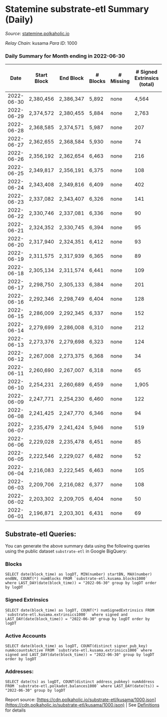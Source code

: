 # Statemine substrate-etl Summary (Daily)

_Source_: [statemine.polkaholic.io](https://statemine.polkaholic.io)

*Relay Chain*: kusama
*Para ID*: 1000



### Daily Summary for Month ending in 2022-06-30


| Date | Start Block | End Block | # Blocks | # Missing | # Signed Extrinsics (total) | # Active Accounts | # Addresses with Balances | # Events | # Transfers | # XCM Transfers In | # XCM Transfers Out |
| ---- | ----------- | --------- | -------- | --------- | --------------------------- | ----------------- | ------------------------- | -------- | ----------- | ------------------ | ------------------- |
| 2022-06-30 | 2,380,456 | 2,386,347 | 5,892 | none  | 4,564 | 4,441 | 55,762 | 167,419 | 20,393 ($98,864.59) | 23 ($960.59) | 35 ($21,507.45) |
| 2022-06-29 | 2,374,572 | 2,380,455 | 5,884 | none  | 2,763 | 2,664 | 46,090 | 143,462 | 16,705 ($41,481.20) | 18 ($1,020.93) | 13 ($6,910.48) |
| 2022-06-28 | 2,368,585 | 2,374,571 | 5,987 | none  | 207 | 26 | 36,365 | 45,541 | 3,398 ($456,572.38) | 4 ($12.19) | 24 ($114,894.43) |
| 2022-06-27 | 2,362,655 | 2,368,584 | 5,930 | none  | 74 | 36 | 36,356 | 13,667 | 1,437 ($198,144.57) | 9 ($95.29) | 30 ($23,219.03) |
| 2022-06-26 | 2,356,192 | 2,362,654 | 6,463 | none  | 216 | 55 | 36,347 | 15,957 | 2,134 ($489,806.08) | 16 ($2,679.80) | 46 ($62,081.50) |
| 2022-06-25 | 2,349,817 | 2,356,191 | 6,375 | none  | 108 | 51 | 36,341 | 15,419 | 2,104 ($789,457.60) | 19 ($4,348.14) | 53 ($85,600.88) |
| 2022-06-24 | 2,343,408 | 2,349,816 | 6,409 | none  | 402 | 163 | 36,335 | 19,367 | 4,368 ($930,610.82) | 72 ($27,490.91) | 220 ($327,451.50) |
| 2022-06-23 | 2,337,082 | 2,343,407 | 6,326 | none  | 141 | 64 | 36,307 | 50,552 | 7,166 ($237,695.40) | 19 ($9,541.45) | 62 ($76,186.98) |
| 2022-06-22 | 2,330,746 | 2,337,081 | 6,336 | none  | 90 | 49 | 31,292 | 15,072 | 1,887 ($339,552.68) | 22 ($27,189.67) | 41 ($101,113.45) |
| 2022-06-21 | 2,324,352 | 2,330,745 | 6,394 | none  | 95 | 49 | 31,279 | 15,359 | 2,003 ($556,489.28) | 25 ($1,514.03) | 38 ($43,970.71) |
| 2022-06-20 | 2,317,940 | 2,324,351 | 6,412 | none  | 93 | 43 | 31,262 | 15,182 | 1,823 ($448,105.36) | 26 ($1,583.83) | 32 ($29,886.77) |
| 2022-06-19 | 2,311,575 | 2,317,939 | 6,365 | none  | 89 | 37 | 31,246 | 14,960 | 1,722 ($335,206.53) | 25 ($17,674.44) | 29 ($203,386.89) |
| 2022-06-18 | 2,305,134 | 2,311,574 | 6,441 | none  | 109 | 44 | 31,237 | 15,495 | 2,065 ($4,042,104.07) | 18 ($4,814.47) | 37 ($905,652.13) |
| 2022-06-17 | 2,298,750 | 2,305,133 | 6,384 | none  | 201 | 93 | 31,222 | 16,479 | 2,784 ($1,207,154.65) | 13 ($2,507.04) | 97 ($958,946.95) |
| 2022-06-16 | 2,292,346 | 2,298,749 | 6,404 | none  | 128 | 64 | 31,211 | 15,142 | 1,787 ($1,753,375.05) | 11 ($813.62) | 31 ($79,150.63) |
| 2022-06-15 | 2,286,009 | 2,292,345 | 6,337 | none  | 152 | 34 | 31,202 | 85,643 | 12,267 ($143,477.80) | 14 ($40,196.12) | 38 ($64,076.16) |
| 2022-06-14 | 2,279,699 | 2,286,008 | 6,310 | none  | 212 | 44 | 21,188 | 16,140 | 2,467 ($252,872.61) | 32 ($14,945.74) | 52 ($202,034.77) |
| 2022-06-13 | 2,273,376 | 2,279,698 | 6,323 | none  | 124 | 35 | 21,161 | 15,643 | 2,276 ($185,002.18) | 35 ($10,624.57) | 36 ($53,527.44) |
| 2022-06-12 | 2,267,008 | 2,273,375 | 6,368 | none  | 34 | 14 | 21,138 | 13,818 | 860 ($32,551.12) | 8 ($1,546.11) | 10 ($16,574.67) |
| 2022-06-11 | 2,260,690 | 2,267,007 | 6,318 | none  | 65 | 29 | 21,133 | 14,443 | 1,313 ($108,619.10) | 40 ($1,693.78) | 22 ($57,186.26) |
| 2022-06-10 | 2,254,231 | 2,260,689 | 6,459 | none  | 1,905 | 1,859 | 21,125 | 26,142 | 3,655 ($104,171.39) | 24 ($12,236.27) | 11 ($32,523.46) |
| 2022-06-09 | 2,247,771 | 2,254,230 | 6,460 | none  | 122 | 45 | 22,929 | 27,362 | 2,151 ($292,378.71) | 11 ($3,113.34) | 18 ($42,683.30) |
| 2022-06-08 | 2,241,425 | 2,247,770 | 6,346 | none  | 94 | 39 | 22,910 | 14,986 | 1,876 ($126,579.74) | 12 ($752.46) | 14 ($72,648.60) |
| 2022-06-07 | 2,235,479 | 2,241,424 | 5,946 | none  | 519 | 35 | 22,890 | 16,534 | 2,026 ($207,915.65) | 21 ($18,371.72) | 5 ($6,798.04) |
| 2022-06-06 | 2,229,028 | 2,235,478 | 6,451 | none  | 85 | 34 | 22,441 | 15,081 | 1,755 ($56,860.79) | 18 ($3,910.17) | 10 ($17,805.06) |
| 2022-06-05 | 2,222,546 | 2,229,027 | 6,482 | none  | 52 | 23 | 22,430 | 14,383 | 1,159 ($14,604.14) | 10 ($39.37) | 14 ($5,283.34) |
| 2022-06-04 | 2,216,083 | 2,222,545 | 6,463 | none  | 105 | 39 | 22,421 | 15,298 | 1,894 ($56,377.18) | 16 ($11,904.02) | 12 ($8,925.89) |
| 2022-06-03 | 2,209,706 | 2,216,082 | 6,377 | none  | 108 | 30 | 22,408 | 15,046 | 1,815 ($35,140.71) | 13 ($1,327.14) | 11 ($3,752.84) |
| 2022-06-02 | 2,203,302 | 2,209,705 | 6,404 | none  | 50 | 25 | 22,390 | 14,175 | 1,138 ($15,298.44) | 5 ($1,822.56) | 8 ($2,931.16) |
| 2022-06-01 | 2,196,871 | 2,203,301 | 6,431 | none  | 69 | 29 | 22,380 | 14,432 | 1,286 ($100,377.23) | 3 ($1,841.37) | 15 ($13,655.42) |

## Substrate-etl Queries:
You can generate the above summary data using the following queries using the public dataset `substrate-etl` in Google BigQuery:


### Blocks
```
SELECT date(block_time) as logDT, MIN(number) startBN, MAX(number) endBN, COUNT(*) numBlocks FROM `substrate-etl.kusama.blocks1000`  where LAST_DAY(date(block_time)) = "2022-06-30" group by logDT order by logDT
```


### Signed Extrinsics
```
SELECT date(block_time) as logDT, COUNT(*) numSignedExtrinsics FROM `substrate-etl.kusama.extrinsics1000`  where signed and LAST_DAY(date(block_time)) = "2022-06-30" group by logDT order by logDT
```


### Active Accounts
```
SELECT date(block_time) as logDT, COUNT(distinct signer_pub_key) numAccountsActive FROM `substrate-etl.kusama.extrinsics1000` where signed and LAST_DAY(date(block_time)) = "2022-06-30" group by logDT order by logDT
```


### Addresses:
```
SELECT date(ts) as logDT, COUNT(distinct address_pubkey) numAddress FROM `substrate-etl.polkadot.balances1000` where LAST_DAY(date(ts)) = "2022-06-30" group by logDT
```



Report source: [https://cdn.polkaholic.io/substrate-etl/kusama/1000.json](https://cdn.polkaholic.io/substrate-etl/kusama/1000.json) | See [Definitions](/DEFINITIONS.md) for details
